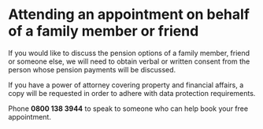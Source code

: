 # Attending an appointment on behalf of a family member or friend

If you would like to discuss the pension options of a family member, friend or
someone else, we will need to obtain verbal or written consent from the person
whose pension payments will be discussed.

If you have a power of attorney covering property and financial affairs, a copy
will be requested in order to adhere with data protection requirements.

Phone **0800 138 3944** to speak to someone who can help book your free
appointment.
